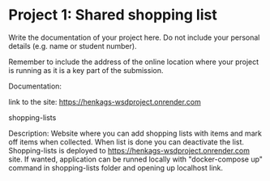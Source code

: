 # Project 1: Shared shopping list

Write the documentation of your project here. Do not include your personal
details (e.g. name or student number).

Remember to include the address of the online location where your project is
running as it is a key part of the submission.


Documentation:

link to the site: https://henkags-wsdproject.onrender.com

shopping-lists

Description:
Website where you can add shopping lists with items and mark off items when collected. When list is done you can deactivate the list. Shopping-lists is deployed to https://henkags-wsdproject.onrender.com site. If wanted, application can be runned locally with "docker-compose up" command in shopping-lists folder and opening up localhost link.

